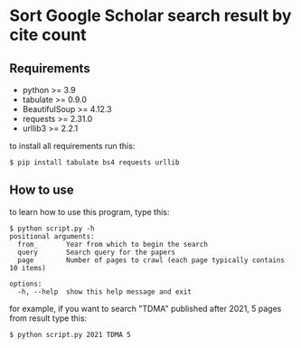 # Sort Google Scholar search result by cite count
## Requirements

- python >= 3.9
- tabulate >= 0.9.0
- BeautifulSoup >= 4.12.3
- requests >= 2.31.0
- urllib3 >= 2.2.1

to install all requirements run this:
```
$ pip install tabulate bs4 requests urllib
```
## How to use

to learn how to use this program, type this:
```
$ python script.py -h
positional arguments:
  from_       Year from which to begin the search
  query       Search query for the papers
  page        Number of pages to crawl (each page typically contains 10 items)

options:
  -h, --help  show this help message and exit
```

for example, if you want to search "TDMA" published after 2021, 5 pages from result type this:

```
$ python script.py 2021 TDMA 5
```
